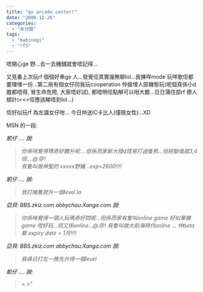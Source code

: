 ```yaml
---
title: "go arcade center!"
date: "2006-12-26"
categories: 
  - "未分類"
tags: 
  - "mabinogi"
  - "rf5"
---
```


唔開心ge 野...去一去機舖就會唔記得...

又見番上次玩rf 個個好串ge 人...發覺佢其實幾無聊lol...我揀咩mode 玩咩歌佢都要理埋一份...第二局有個女仔同我玩cooperation 仲搶埋人部機黎玩(呢個真係小d 膽都唔得, 冒生命危險, 大家唔好試), 都唔明佢點解可以咁大膽...日日蒲住部rf 撩人傾計(<<<佢應該睇唔到lol...)

佢好似玩rf 為左識女仔咁... 今日仲送IC卡比人(僅限女性)...XD

MSN 的一段:

 _凱仔 .... 說:_

> _你係咪覺得瑪奇好難升呢....但係而家新大陸d怪易打過隻熊...但經驗值就3,4倍....@.@!  
> 有隻叫做神聖的 xxxxx野豬...exp=2600!!!!_

 _凱仔 .... 說:_

> _我打幾隻就升一個level la_

_亞貝: BBS.zkiz.com abbychau:Xanga.com 說:_

> _你係咪覺得一個人玩瑪奇好悶呢...但係而家有隻叫online game 好似單機game 咁好玩...但又係online...@.@! 有隻叫做大航海時代online ... 仲beta 緊 expiry date = 1月!!!!_

_亞貝: BBS.zkiz.com abbychau:Xanga.com 說:_

> _我尋日打左一晚先升得一個level_

 _凱仔 .... 說:_

> _\=.="_
